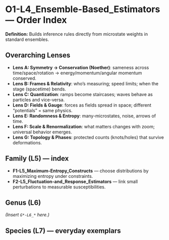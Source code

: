 # O1-L4_Ensemble-Based_Estimators — Order Index
**Definition:** Builds inference rules directly from microstate weights in standard ensembles.

## Overarching Lenses

- **Lens A: Symmetry -> Conservation (Noether)**: sameness across time/space/rotation → energy/momentum/angular momentum conserved.
- **Lens B: Frames & Relativity**: who’s measuring; speed limits; when the stage (spacetime) bends.
- **Lens C: Quantization**: ramps become staircases; waves behave as particles and vice-versa.
- **Lens D: Fields & Gauge**: forces as fields spread in space; different “potentials” = same physics.
- **Lens E: Randomness & Entropy**: many-microstates, noise, arrows of time.
- **Lens F: Scale & Renormalization**: what matters changes with zoom; universal behavior emerges.
- **Lens G: Topology & Phases**: protected counts (knots/holes) that survive deformations.

## Family (L5) — index
- **F1-L5_Maximum-Entropy_Constructs** — choose distributions by maximizing entropy under constraints.
- **F2-L5_Fluctuation-and_Response_Estimators** — link small perturbations to measurable susceptibilities.

## Genus (L6)
_(Insert `G*-L6_*` here.)_

## Species (L7) — everyday exemplars
